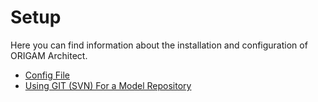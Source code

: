 # Setup

Here you can find information about the installation and configuration of ORIGAM Architect.

-   [Config File](/t/Config-File)
-   [Using GIT (SVN) For a Model Repository](/t/Using-GIT-SVN-For-a-Model-Repository)
